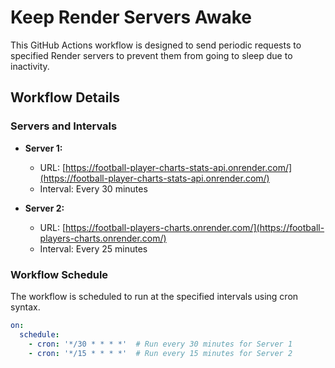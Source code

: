 # Keep Render Servers Awake

This GitHub Actions workflow is designed to send periodic requests to specified Render servers to prevent them from going to sleep due to inactivity.

## Workflow Details

### Servers and Intervals

- **Server 1:**
  - URL: [https://football-player-charts-stats-api.onrender.com/](https://football-player-charts-stats-api.onrender.com/)
  - Interval: Every 30 minutes

- **Server 2:**
  - URL: [https://football-players-charts.onrender.com/](https://football-players-charts.onrender.com/)
  - Interval: Every 25 minutes

### Workflow Schedule

The workflow is scheduled to run at the specified intervals using cron syntax.

```yaml
on:
  schedule:
    - cron: '*/30 * * * *'  # Run every 30 minutes for Server 1
    - cron: '*/15 * * * *'  # Run every 15 minutes for Server 2
```